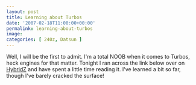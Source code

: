 ```yaml
---
layout: post
title: Learning about Turbos
date: '2007-02-18T11:00:00+00:00'
permalink: learning-about-turbos
image: 
categories: [ 240z, Datsun ]
---
```

Well, I will be the first to admit. I'm a total NOOB when it comes to Turbos, heck engines for that matter. Tonight I ran across the link below over on [HybridZ](http://www.hybridz.org) and have spent a little time reading it. I've learned a bit so far, though I've barely cracked the surface!